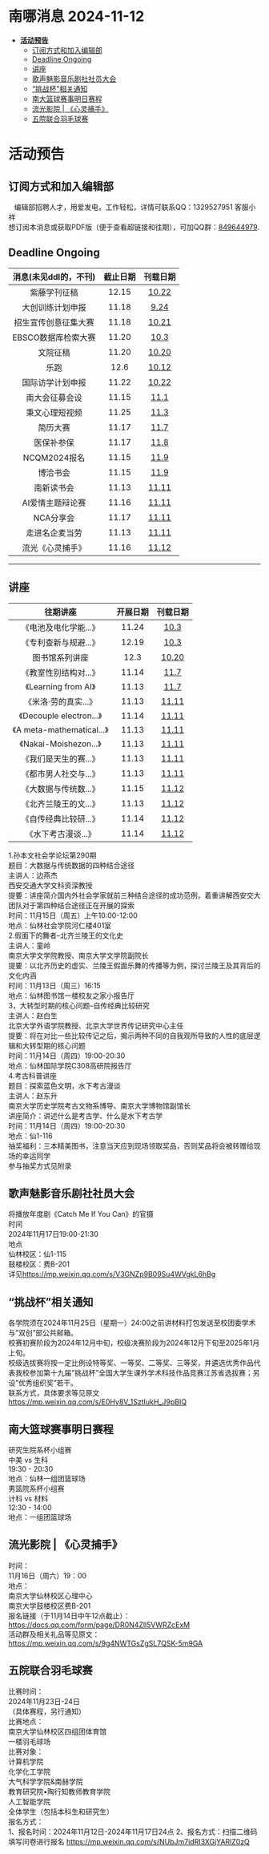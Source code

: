 # 南哪消息 2024-11-12

-   <a href="#活动预告" id="toc-活动预告"><strong>活动预告</strong></a>
    -   <a href="#订阅方式和加入编辑部"
        id="toc-订阅方式和加入编辑部">订阅方式和加入编辑部</a>
    -   <a href="#deadline-ongoing" id="toc-deadline-ongoing">Deadline
        Ongoing</a>
    -   <a href="#讲座" id="toc-讲座">讲座</a>
    -   <a href="#歌声魅影音乐剧社社员大会"
        id="toc-歌声魅影音乐剧社社员大会">歌声魅影音乐剧社社员大会</a>
    -   <a href="#挑战杯相关通知" id="toc-挑战杯相关通知">“挑战杯”相关通知</a>
    -   <a href="#南大篮球赛事明日赛程"
        id="toc-南大篮球赛事明日赛程">南大篮球赛事明日赛程</a>
    -   <a href="#流光影院-心灵捕手" id="toc-流光影院-心灵捕手">流光影院 |
        《心灵捕手》</a>
    -   <a href="#五院联合羽毛球赛"
        id="toc-五院联合羽毛球赛">五院联合羽毛球赛</a>

# **活动预告**

## 订阅方式和加入编辑部

   编辑部招聘人才，用爱发电，工作轻松，详情可联系QQ：1329527951
客服小祥  
想订阅本消息或获取PDF版（便于查看超链接和往期），可加QQ群：[849644979](https://qm.qq.com/q/VXIW7fgsEe).

## Deadline Ongoing

| 消息(未见ddl的，不刊) | 截止日期 |                      刊载日期                      |
|:---------------------:|:--------:|:--------------------------------------------------:|
|     紫藤学刊征稿      |  12.15   | [10.22](https://nik-nul.github.io/news/2024-10-22) |
|   大创训练计划申报    |  11.18   | [9.24](https://nik-nul.github.io/news/2024-09-24)  |
| 招生宣传创意征集大赛  |  11.18   | [10.21](https://nik-nul.github.io/news/2024-10-21) |
|  EBSCO数据库检索大赛  |  11.20   | [10.3](https://nik-nul.github.io/news/2024-10-03)  |
|       文院征稿        |  11.20   | [10.20](https://nik-nul.github.io/news/2024-10-20) |
|         乐跑          |   12.6   | [10.12](https://nik-nul.github.io/news/2024-10-12) |
|   国际访学计划申报    |  11.22   | [10.22](https://nik-nul.github.io/news/2024-10-22) |
|    南大会征募会设     |  11.15   | [11.1](https://nik-nul.github.io/news/2024-11-01)  |
|    秉文心理短视频     |  11.25   | [11.3](https://nik-nul.github.io/news/2024-11-03)  |
|       简历大赛        |  11.17   | [11.7](https://nik-nul.github.io/news/2024-11-07)  |
|      医保补参保       |  11.17   | [11.8](https://nik-nul.github.io/news/2024-11-08)  |
|     NCQM2024报名      |  11.15   | [11.9](https://nik-nul.github.io/news/2024-11-09)  |
|       博洽书会        |  11.15   | [11.9](https://nik-nul.github.io/news/2024-11-09)  |
|      南新读书会       |  11.13   | [11.11](https://nik-nul.github.io/news/2024-11-11) |
|   AI爱情主题辩论赛    |  11.16   | [11.11](https://nik-nul.github.io/news/2024-11-11) |
|       NCA分享会       |  11.17   | [11.11](https://nik-nul.github.io/news/2024-11-11) |
|    走进名企麦当劳     |  11.13   | [11.11](https://nik-nul.github.io/news/2024-11-11) |
|   流光《心灵捕手》    |  11.16   | [11.12](https://nik-nul.github.io/news/2024-11-12) |

------------------------------------------------------------------------

## 讲座

|          往期讲座          | 开展日期 |                      刊载日期                      |
|:--------------------------:|:--------:|:--------------------------------------------------:|
|   《电池及电化学能...》    |  11.24   | [10.3](https://nik-nul.github.io/news/2024-10-03)  |
|   《专利查新与规避...》    |  12.19   | [10.3](https://nik-nul.github.io/news/2024-10-03)  |
|       图书馆系列讲座       |   12.3   | [10.20](https://nik-nul.github.io/news/2024-10-20) |
|   《教室性别结构对...》    |  11.14   | [11.7](https://nik-nul.github.io/news/2024-11-07)  |
|    《Learning from AI》    |  11.13   | [11.7](https://nik-nul.github.io/news/2024-11-07)  |
|    《米洛·劳的真实...》    |  11.13   | [11.11](https://nik-nul.github.io/news/2024-11-11) |
|  《Decouple electron...》  |  11.14   | [11.11](https://nik-nul.github.io/news/2024-11-11) |
| 《A meta-mathematical...》 |  11.13   | [11.11](https://nik-nul.github.io/news/2024-11-11) |
|   《Nakai-Moishezon...》   |  11.13   | [11.11](https://nik-nul.github.io/news/2024-11-11) |
|   《我们是天生的赛...》    |  11.13   | [11.11](https://nik-nul.github.io/news/2024-11-11) |
|   《都市男人社交与...》    |  11.13   | [11.11](https://nik-nul.github.io/news/2024-11-11) |
|   《大数据与传统数...》    |  11.15   | [11.12](https://nik-nul.github.io/news/2024-11-12) |
|   《北齐兰陵王的文...》    |  11.13   | [11.12](https://nik-nul.github.io/news/2024-11-12) |
|   《自传经典比较研...》    |  11.14   | [11.12](https://nik-nul.github.io/news/2024-11-12) |
|    《水下考古漫谈...》     |  11.14   | [11.12](https://nik-nul.github.io/news/2024-11-12) |

1.孙本文社会学论坛第290期  
题目：大数据与传统数据的四种结合途径  
主讲人：边燕杰  
西安交通大学文科资深教授  
提要：讲座简介国内外社会学家就前三种结合途径的成功范例，着重讲解西安交大团队对于第四种结合途径正在开展的探索  
时间：11月15日（周五）上午10:00-12:00  
地点：仙林社会学院河仁楼401室  
2.假面下的舞者–北齐兰陵王的文化史  
主讲人：童岭  
南京大学文学院教授、南京大学文学院副院长  
提要：以北齐历史的虚实、兰陵王假面乐舞的传播等为例，探讨兰陵王及其背后的文化内涵  
时间：11月13日（周三）16:15  
地点：仙林图书馆一楼校友之家小报告厅  
3，大转型时期的核心问题–自传经典比较研究  
主讲人：赵白生  
北京大学外语学院教授、北京大学世界传记研究中心主任  
提要：将在对比一些比较传记之后，揭示两种不同的自我观所导致的人性的底层逻辑和大转型期的核心问题  
时间：11月14日（周四）19:00-20:30  
地点：仙林国际学院C308高研院报告厅  
4.考古科普讲座  
题目：探索蓝色文明，水下考古漫谈  
主讲人：赵东升  
南京大学历史学院考古文物系博导、南京大学博物馆副馆长  
讲座简介：讲述什么是考古学、什么是水下考古学  
时间：11月14日（周四）19:00-20:30  
地点：仙1-116  
抽奖福利：三本精美图书，注意当天应到现场领取奖品，否则奖品将会被转赠给现场的幸运同学  
参与抽奖方式见附录

## 歌声魅影音乐剧社社员大会

将播放年度剧《Catch Me If You Can》的官摄  
时间  
2024年11月17日19:00-21:30  
地点  
仙林校区：仙1-115  
鼓楼校区：费B-201  
详见<https://mp.weixin.qq.com/s/V3GNZp9B09Su4WVgkL6hBg>  

## “挑战杯”相关通知

各学院须在2024年11月25日（星期一）24∶00之前讲材料打包发送至校团委学术与”双创”部公共邮箱。  
校赛初赛阶段为2024年12月中旬，校级决赛阶段为2024年12月下旬至2025年1月上旬。  
校级选拔赛将按一定比例设特等奖、一等奖、二等奖、三等奖，并遴选优秀作品代表我校参加第十九届”挑战杯”全国大学生课外学术科技作品竞赛江苏省选拔赛；另设”优秀组织奖”若干。  
联系方式，具体要求等见原文<https://mp.weixin.qq.com/s/E0Hy8V_1SztIukH_J9pBIQ>  

## 南大篮球赛事明日赛程

研究生院系杯小组赛  
中美 vs 生科  
19:30 - 20:30  
地点：仙林一组团篮球场  
男篮院系杯小组赛  
计科 vs 材料  
12:30 - 14:00  
地点：一组团篮球场  

## 流光影院 \| 《心灵捕手》

时间：  
11月16日（周六）19：00  
地点：  
南京大学仙林校区心理中心  
南京大学鼓楼校区费B-201  
报名链接（于11月14日中午12点截止）：<https://docs.qq.com/form/page/DR0N4Zll5VWRZcExM>  
活动群及相关礼品等见原文：<https://mp.weixin.qq.com/s/9g4NWTGsZgSL7QSK-5m9GA>

## 五院联合羽毛球赛

比赛时间：  
2024年11月23日-24日  
（具体赛程，另行通知）  
比赛地点：  
南京大学仙林校区四组团体育馆  
一楼羽毛球场  
比赛对象：  
计算机学院  
化学化工学院  
大气科学学院&南赫学院  
教育研究院•陶行知教师教育学院  
人工智能学院  
全体学生（包括本科生和研究生）  
报名方式：  
1、报名时间：2024年11月12日-2024年11月17日24点
2、报名方式：扫描二维码填写问卷进行报名
<https://mp.weixin.qq.com/s/NUbJm7idRI3XGjYARlZ0zQ>
